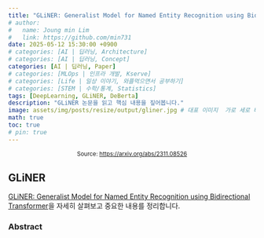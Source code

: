 ```yaml
---
title: "GLiNER: Generalist Model for Named Entity Recognition using Bidirectional Transformer"
# author:
#   name: Joung min Lim
#   link: https://github.com/min731
date: 2025-05-12 15:30:00 +0900
# categories: [AI | 딥러닝, Architecture]
# categories: [AI | 딥러닝, Concept]
categories: [AI | 딥러닝, Paper]
# categories: [MLOps | 인프라 개발, Kserve]
# categories: [Life | 일상 이야기, 와플먹으면서 공부하기]
# categories: [STEM | 수학/통계, Statistics]
tags: [DeepLearning, GLiNER, DeBerta]
description: "GLiNER 논문을 읽고 핵심 내용을 짚어봅니다."
image: assets/img/posts/resize/output/gliner.jpg # 대표 이미지  가로 세로 비율 약 1.91:1 (예: 1200×628px)
math: true
toc: true
# pin: true
---
```


<div align="center">
  <small>Source: <a href="https://arxiv.org/abs/2311.08526">https://arxiv.org/abs/2311.08526</a></small>
</div>

## GLiNER

[GLiNER: Generalist Model for Named Entity Recognition using Bidirectional Transformer](https://arxiv.org/abs/2311.08526)을 자세히 살펴보고 중요한 내용를 정리합니다.

### Abstract


